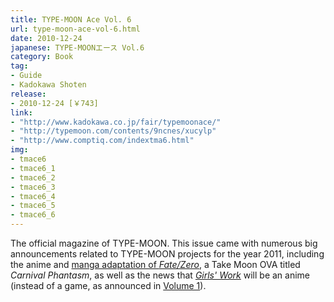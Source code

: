 ```yaml
---
title: TYPE-MOON Ace Vol. 6
url: type-moon-ace-vol-6.html
date: 2010-12-24
japanese: TYPE-MOONエース Vol.6
category: Book
tag:
- Guide
- Kadokawa Shoten
release:
- 2010-12-24 [￥743]
link:
- "http://www.kadokawa.co.jp/fair/typemoonace/"
- "http://typemoon.com/contents/9ncnes/xucylp"
- "http://www.comptiq.com/indextma6.html"
img:
- tmace6
- tmace6_1
- tmace6_2
- tmace6_3
- tmace6_4
- tmace6_5
- tmace6_6
---
```


The official magazine of TYPE-MOON. This issue came with numerous big announcements related to TYPE-MOON projects for the year 2011, including the anime and [manga adaptation of *Fate/Zero*](fate-zero-volume-1.html), a Take Moon OVA titled *Carnival Phantasm*, as well as the news that [*Girls' Work*](girls-work.html) will be an anime (instead of a game, as announced in [Volume 1](type-moon-ace-vol-1.html)).